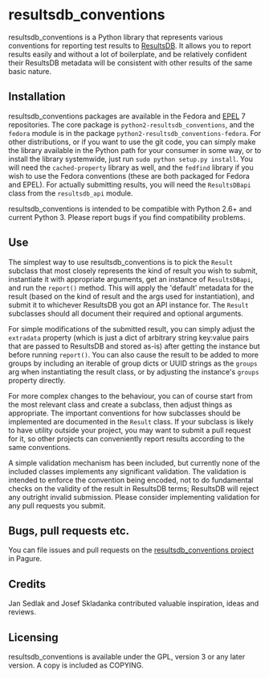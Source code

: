 # resultsdb_conventions

resultsdb_conventions is a Python library that represents various conventions for reporting test results to [ResultsDB][1]. It allows you to report results easily and without a lot of boilerplate, and be relatively confident their ResultsDB metadata will be consistent with other results of the same basic nature.

## Installation

resultsdb_conventions packages are available in the Fedora and [EPEL][2] 7 repositories. The core package is `python2-resultsdb_conventions`, and the `fedora` module is in the package `python2-resultsdb_conventions-fedora`. For other distributions, or if you want to use the git code, you can simply make the library available in the Python path for your consumer in some way, or to install the library systemwide, just run `sudo python setup.py install`. You will need the `cached-property` library as well, and the `fedfind` library if you wish to use the Fedora conventions (these are both packaged for Fedora and EPEL). For actually submitting results, you will need the `ResultsDBapi` class from the `resultsdb_api` module.

resultsdb_conventions is intended to be compatible with Python 2.6+ and current Python 3. Please report bugs if you find compatibility problems.

## Use

The simplest way to use resultsdb_conventions is to pick the `Result` subclass that most closely represents the kind of result you wish to submit, instantiate it with appropriate arguments, get an instance of `ResultsDBapi`, and run the `report()` method. This will apply the 'default' metadata for the result (based on the kind of result and the args used for instantiation), and submit it to whichever ResultsDB you got an API instance for. The `Result` subclasses should all document their required and optional arguments.

For simple modifications of the submitted result, you can simply adjust the `extradata` property (which is just a dict of arbitrary string key:value pairs that are passed to ResultsDB and stored as-is) after getting the instance but before running `report()`. You can also cause the result to be added to more groups by including an iterable of group dicts or UUID strings as the `groups` arg when instantiating the result class, or by adjusting the instance's `groups` property directly.

For more complex changes to the behaviour, you can of course start from the most relevant class and create a subclass, then adjust things as appropriate. The important conventions for how subclasses should be implemented are documented in the `Result` class. If your subclass is likely to have utility outside your project, you may want to submit a pull request for it, so other projects can conveniently report results according to the same conventions.

A simple validation mechanism has been included, but currently none of the included classes implements any significant validation. The validation is intended to enforce the convention being encoded, not to do fundamental checks on the validity of the result in ResultsDB terms; ResultsDB will reject any outright invalid submission. Please consider implementing validation for any pull requests you submit.

## Bugs, pull requests etc.

You can file issues and pull requests on the [resultsdb_conventions project][3] in Pagure.

## Credits

Jan Sedlak and Josef Skladanka contributed valuable inspiration, ideas and reviews.

## Licensing

resultsdb_conventions is available under the GPL, version 3 or any later version. A copy is included as COPYING.

[1]: https://fedoraproject.org/wiki/ResultsDB
[2]: https://fedoraproject.org/wiki/EPEL
[3]: https://pagure.io/taskotron/resultsdb_conventions
